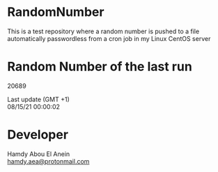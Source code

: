 # RandomNumber    
This is a test repository where a random number is pushed to a file automatically passwordless from a cron job in my Linux CentOS server    
# Random Number of the last run   
20689
      
Last update (GMT +1)    
08/15/21 00:00:02
# Developer    
Hamdy Abou El Anein   
hamdy.aea@protonmail.com
